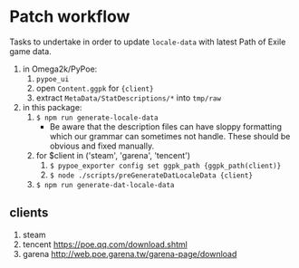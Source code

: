 # Patch workflow
Tasks to undertake in order to update `locale-data` with latest Path of Exile 
game data.

1. in Omega2k/PyPoe:
    1. `pypoe_ui`
    2. open `Content.ggpk` for `{client}`
    3. extract `MetaData/StatDescriptions/*` into `tmp/raw`
2. in this package:
    1. ```$ npm run generate-locale-data```
        * Be aware that the description files can have sloppy formatting
            which our grammar can sometimes not handle. These should be 
            obvious and fixed manually.
    2. for $client in ('steam', 'garena', 'tencent') 
        1. ```$ pypoe_exporter config set ggpk_path {ggpk_path(client)}```
        2. ```$ node ./scripts/preGenerateDatLocaleData {client}```
    3. ```$ npm run generate-dat-locale-data```

## clients
1. steam
2. tencent https://poe.qq.com/download.shtml
3. garena http://web.poe.garena.tw/garena-page/download